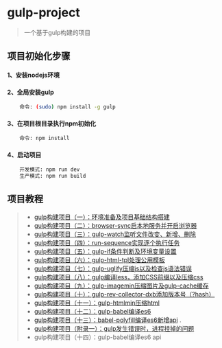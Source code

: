 ﻿# gulp-project

> 一个基于gulp构建的项目

## 项目初始化步骤

#### 1、安装nodejs环境

#### 2、全局安装gulp
``` bash
    命令: (sudo) npm install -g gulp
```

#### 3、在项目根目录执行npm初始化
``` bash
    命令: npm install
```

#### 4、启动项目
``` bash
    开发模式: npm run dev
    生产模式: npm run build
```

## 项目教程

> - [gulp构建项目（一）：环境准备及项目基础结构搭建](https://blog.csdn.net/guang_s/article/details/84664769)
> - [gulp构建项目（二）：browser-sync启本地服务并开启浏览器](https://blog.csdn.net/guang_s/article/details/84666263)
> - [gulp构建项目（三）：gulp-watch监听文件改变、新增、删除](https://blog.csdn.net/guang_s/article/details/84672449)
> - [gulp构建项目（四）：run-sequence实现逐个执行任务](https://blog.csdn.net/guang_s/article/details/84673204)
> - [gulp构建项目（五）：gulp-if条件判断及环境变量设置](https://blog.csdn.net/guang_s/article/details/84674028)
> - [gulp构建项目（六）：gulp-html-tpl处理公用模板](https://blog.csdn.net/guang_s/article/details/84675106)
> - [gulp构建项目（七）：gulp-uglify压缩js以及检查js语法错误](https://blog.csdn.net/guang_s/article/details/84677383)
> - [gulp构建项目（八）：gulp编译less，添加CSS前缀以及压缩css](https://blog.csdn.net/guang_s/article/details/84679430)
> - [gulp构建项目（九）：gulp-imagemin压缩图片及gulp-cache缓存](https://blog.csdn.net/guang_s/article/details/84751813)
> - [gulp构建项目（十）：gulp-rev-collector-dxb添加版本号（?hash）](https://blog.csdn.net/guang_s/article/details/84768953)
> - [gulp构建项目（十一）：gulp-htmlmin压缩html](https://blog.csdn.net/guang_s/article/details/84773382)
> - [gulp构建项目（十二）：gulp-babel编译es6](https://blog.csdn.net/guang_s/article/details/84775233)
> - [gulp构建项目（十三）：babel-polyfill编译es6新增api](https://blog.csdn.net/guang_s/article/details/84828003)
> .
> - [gulp构建项目（附录一）：gulp发生错误时，进程挂掉的问题](https://blog.csdn.net/guang_s/article/details/84795548)
> - gulp构建项目（十四）：gulp-babel编译es6 api